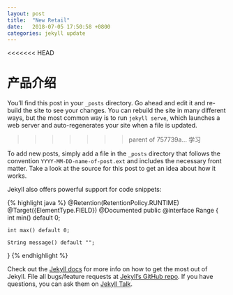 ```yaml
---
layout: post
title:  "New Retail"
date:   2018-07-05 17:50:58 +0800
categories: jekyll update
---
```

<<<<<<< HEAD


产品介绍
=======
You’ll find this post in your `_posts` directory. Go ahead and edit it and re-build the site to see your changes. You can rebuild the site in many different ways, but the most common way is to run `jekyll serve`, which launches a web server and auto-regenerates your site when a file is updated.
>>>>>>> parent of 757739a... 学习

To add new posts, simply add a file in the `_posts` directory that follows the convention `YYYY-MM-DD-name-of-post.ext` and includes the necessary front matter. Take a look at the source for this post to get an idea about how it works.

Jekyll also offers powerful support for code snippets:

{% highlight java %}
@Retention(RetentionPolicy.RUNTIME)
@Target({ElementType.FIELD})
@Documented
public @interface Range {
    int min() default 0;

    int max() default 0;

    String message() default "";
}
{% endhighlight %}

Check out the [Jekyll docs][jekyll-docs] for more info on how to get the most out of Jekyll. File all bugs/feature requests at [Jekyll’s GitHub repo][jekyll-gh]. If you have questions, you can ask them on [Jekyll Talk][jekyll-talk].

[jekyll-docs]: https://jekyllrb.com/docs/home
[jekyll-gh]:   https://github.com/jekyll/jekyll
[jekyll-talk]: https://talk.jekyllrb.com/
